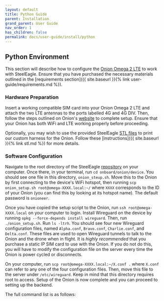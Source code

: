 ```yaml
---
layout: default
title: Python Guide
parent: Installation
grand_parent: User Guide
nav_order: 1
has_children: false
permalink: docs/user-guide/install/python
---
```

## Python Environment
This section will describe how to configure the [Onion Omega 2 LTE](https://onion.io/store/omega2-lte-na/) to work with SteelEagle. Ensure that you have purchased the necessary materials outlined in the [requirements section]({{ site.baseurl }}{% link user-guide/requirements.md %}).

### Hardware Preparation
Insert a working compatible SIM card into your Onion Omega 2 LTE and attach the two LTE antennas to the ports labelled 4G and 4G DIV. Then, follow the steps outlined on Onion's [website](https://onion.io/omega2-lte-guide/) to complete setup. Ensure that your Onion has both WiFi and LTE working properly before proceeding.

Optionally, you may wish to use the provided SteelEagle [STL files](https://github.com/cmusatyalab/steel-eagle/tree/main/stl/) to print our custom harness for the Onion. Follow these [instructions]({{ site.baseurl }}{% link stl.md %}) for more details.

### Software Configuration
Navigate to the root directory of the SteelEagle [repository](https://github.com/cmusatyalab/steel-eagle/tree/main) on your computer. Once there, in your terminal, run `cd onboard/onion/device`. You should see one file in this directory, `onion_steup.sh`. Move this to the Onion by first connecting to the device's WiFi hotspot, then running `scp onion_setup.sh root@omega-XXXX.local:~/` where `XXXX` corresponds to the ID of your Onion (you can find this by looking at its hotspot name). The default password is `onioneer`.

Once you have copied the setup script to the Onion, run `ssh root@omega-XXXX.local` on your computer to login. Install Wireguard on the device by running `opkg --force-depends install wireguard`. Then, run `./onion_setup.sh`. Run `ls -ltrh`. You should see four new Wireguard configuration files, named `Alpha.conf`, `Bravo.conf`, `Charlie.conf`, and `Delta.conf`. These files are used to open Wireguard tunnels to talk to the Onion and the drone when in flight. It is *highly recommended* that you purchase a static IP SIM card to use with the Onion. If you do not do this, you will have to modify the configuration file on the server every time the Onion is power cycled or disconnects.

On your computer, run `scp root@omega-XXXX.local:~/X.conf .` where `X.conf` can refer to any one of the four configuration files. Then, move this file to the server under `/etc/wireguard`. Keep in mind that this directory requires root to access. Setup of the Onion is now complete and you can proceed to setting up the backend.

The full command list is as follows:
